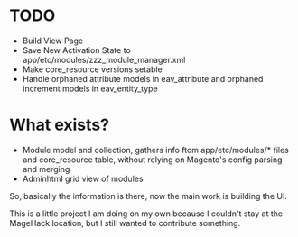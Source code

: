 
TODO
====

* Build View Page
* Save New Activation State to app/etc/modules/zzz_module_manager.xml
* Make core_resource versions setable
* Handle orphaned attribute models in eav_attribute and orphaned increment models in eav_entity_type

What exists?
============
* Module model and collection, gathers info ftom app/etc/modules/* files and core_resource table, without relying on Magento's config parsing and merging
* Adminhtml grid view of modules

So, basically the information is there, now the main work is building the UI.

This is a little project I am doing on my own because I couldn't stay at the MageHack location, but I still wanted to contribute something.

